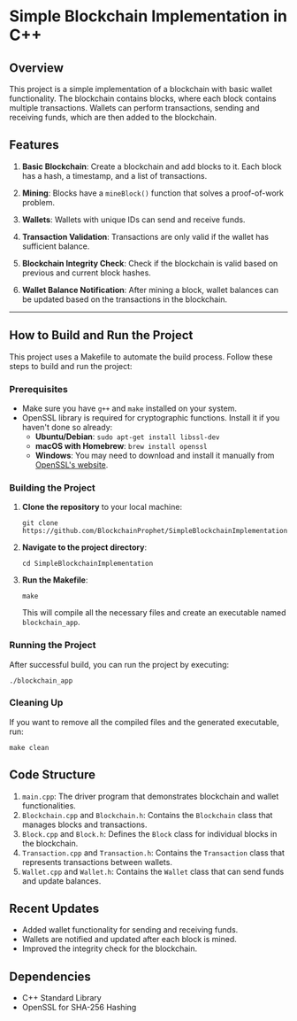 
# Simple Blockchain Implementation in C++

## Overview

This project is a simple implementation of a blockchain with basic wallet functionality. The blockchain contains blocks, where each block contains multiple transactions. Wallets can perform transactions, sending and receiving funds, which are then added to the blockchain.

## Features

1. **Basic Blockchain**: Create a blockchain and add blocks to it. Each block has a hash, a timestamp, and a list of transactions.

2. **Mining**: Blocks have a `mineBlock()` function that solves a proof-of-work problem.

3. **Wallets**: Wallets with unique IDs can send and receive funds.

4. **Transaction Validation**: Transactions are only valid if the wallet has sufficient balance.

5. **Blockchain Integrity Check**: Check if the blockchain is valid based on previous and current block hashes.

6. **Wallet Balance Notification**: After mining a block, wallet balances can be updated based on the transactions in the blockchain.


---

## How to Build and Run the Project

This project uses a Makefile to automate the build process. Follow these steps to build and run the project:

### Prerequisites

- Make sure you have `g++` and `make` installed on your system.
- OpenSSL library is required for cryptographic functions. Install it if you haven't done so already:
  - **Ubuntu/Debian**: `sudo apt-get install libssl-dev`
  - **macOS with Homebrew**: `brew install openssl`
  - **Windows**: You may need to download and install it manually from [OpenSSL's website](https://www.openssl.org/source/).

### Building the Project

1. **Clone the repository** to your local machine:
    ```
    git clone https://github.com/BlockchainProphet/SimpleBlockchainImplementation.git
    ```

2. **Navigate to the project directory**:
    ```
    cd SimpleBlockchainImplementation
    ```

3. **Run the Makefile**:
    ```
    make
    ```
    This will compile all the necessary files and create an executable named `blockchain_app`.

### Running the Project

After successful build, you can run the project by executing:

```
./blockchain_app
```


### Cleaning Up

If you want to remove all the compiled files and the generated executable, run:

```
make clean
```


## Code Structure

1. `main.cpp`: The driver program that demonstrates blockchain and wallet functionalities.
2. `Blockchain.cpp` and `Blockchain.h`: Contains the `Blockchain` class that manages blocks and transactions.
3. `Block.cpp` and `Block.h`: Defines the `Block` class for individual blocks in the blockchain.
4. `Transaction.cpp` and `Transaction.h`: Contains the `Transaction` class that represents transactions between wallets.
5. `Wallet.cpp` and `Wallet.h`: Contains the `Wallet` class that can send funds and update balances.

## Recent Updates

- Added wallet functionality for sending and receiving funds.
- Wallets are notified and updated after each block is mined.
- Improved the integrity check for the blockchain.

## Dependencies

- C++ Standard Library
- OpenSSL for SHA-256 Hashing

